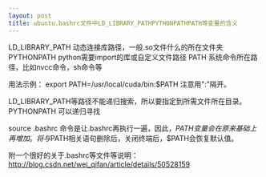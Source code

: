 ```yaml
---
layout: post
title: ubuntu.bashrc文件中LD_LIBRARY_PATHPYTHONPATHPATH等变量的含义
---
```


LD_LIBRARY_PATH  动态连接库路径，一般.so文件什么的所在文件夹
PYTHONPATH  python需要import的库或自定义文件路径
PATH  系统命令所在路径，比如nvcc命令，sh命令等

用法示例：
export PATH=/usr/local/cuda/bin:$PATH
注意用":"隔开。

LD_LIBRARY_PATH等路径不能递归搜索，所以要指定到所需文件所在目录。
PYTHONPATH 可以递归寻找

source .bashrc 命令是让.bashrc再执行一遍，因此，$PATH变量会在原来基础上再增加。将与$PATH相关语句删除后，关闭终端后，$PATH会恢复默认值。

附一个很好的关于.bashrc等文件等说明：http://blog.csdn.net/wei_qifan/article/details/50528159